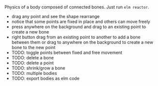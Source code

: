 Physics of a body composed of connected bones.
Just run `elm reactor`.

- drag any point and see the shape rearrange
- notice that some points are fixed in place and others can move freely
- press anywhere on the background and drag to an existing point to create a new bone
- right button drag from an existing point to another to add a bone between them
  or drag to anywhere on the background to create a new bone to the new point
- TODO: toggle points between fixed and free movement
- TODO: delete a bone
- TODO: delete a point
- TODO: shrink/grow a bone
- TODO: multiple bodies
- TODO: export bodies as elm code
